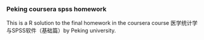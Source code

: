 ### Peking coursera spss homework

This is a R solution to the final homework in the coursera course 医学统计学与SPSS软件（基础篇）by Peking university.